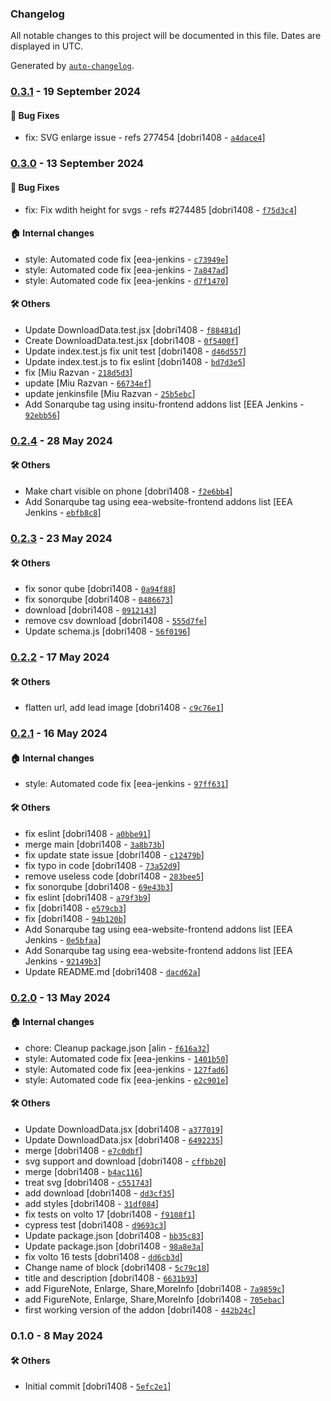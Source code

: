 ### Changelog

All notable changes to this project will be documented in this file. Dates are displayed in UTC.

Generated by [`auto-changelog`](https://github.com/CookPete/auto-changelog).

### [0.3.1](https://github.com/eea/volto-embed-static-content/compare/0.3.0...0.3.1) - 19 September 2024

#### :bug: Bug Fixes

- fix: SVG enlarge issue - refs 277454 [dobri1408 - [`a4dace4`](https://github.com/eea/volto-embed-static-content/commit/a4dace4e20788c74cc650f9dbca59c9c5b1f151f)]

### [0.3.0](https://github.com/eea/volto-embed-static-content/compare/0.2.4...0.3.0) - 13 September 2024

#### :bug: Bug Fixes

- fix: Fix wdith height for svgs  - refs #274485 [dobri1408 - [`f75d3c4`](https://github.com/eea/volto-embed-static-content/commit/f75d3c496169a1cf813d565f3ae9dde9da2ee7bc)]

#### :house: Internal changes

- style: Automated code fix [eea-jenkins - [`c73949e`](https://github.com/eea/volto-embed-static-content/commit/c73949e828c920fd0c96c8b495eefb6b74e3f0c1)]
- style: Automated code fix [eea-jenkins - [`7a847ad`](https://github.com/eea/volto-embed-static-content/commit/7a847adc26f67050a22f9e4a8802b864e6331929)]
- style: Automated code fix [eea-jenkins - [`d7f1470`](https://github.com/eea/volto-embed-static-content/commit/d7f147083ce5380cd748c6f95235eb951ec0970d)]

#### :hammer_and_wrench: Others

- Update DownloadData.test.jsx [dobri1408 - [`f88481d`](https://github.com/eea/volto-embed-static-content/commit/f88481d54a98d95cd23392ed45b2f9fbece690a4)]
- Create DownloadData.test.jsx [dobri1408 - [`0f5400f`](https://github.com/eea/volto-embed-static-content/commit/0f5400f648ff49c6a159965ed5e794cea025beb6)]
- Update index.test.js fix unit test [dobri1408 - [`d46d557`](https://github.com/eea/volto-embed-static-content/commit/d46d55718cc045e1540a4681d759b3d36b58af04)]
- Update index.test.js to fix eslint [dobri1408 - [`bd7d3e5`](https://github.com/eea/volto-embed-static-content/commit/bd7d3e5f4d7c8a807a3e3172d38c7df684b4af16)]
- fix [Miu Razvan - [`218d5d3`](https://github.com/eea/volto-embed-static-content/commit/218d5d3f935b23fc6ca37e9caa60a36e67d05df8)]
- update [Miu Razvan - [`66734ef`](https://github.com/eea/volto-embed-static-content/commit/66734ef2841b38869392a81932220ec4cb36505b)]
- update jenkinsfile [Miu Razvan - [`25b5ebc`](https://github.com/eea/volto-embed-static-content/commit/25b5ebc553eda9b3ff2961795f4478ee5bce925b)]
- Add Sonarqube tag using insitu-frontend addons list [EEA Jenkins - [`92ebb56`](https://github.com/eea/volto-embed-static-content/commit/92ebb5690d25132e0bd0c50e7cc2863a7659e59a)]
### [0.2.4](https://github.com/eea/volto-embed-static-content/compare/0.2.3...0.2.4) - 28 May 2024

#### :hammer_and_wrench: Others

- Make chart visible on phone [dobri1408 - [`f2e6bb4`](https://github.com/eea/volto-embed-static-content/commit/f2e6bb472fae054df176d7c522d7bb6f77106bf5)]
- Add Sonarqube tag using eea-website-frontend addons list [EEA Jenkins - [`ebfb8c8`](https://github.com/eea/volto-embed-static-content/commit/ebfb8c84b6bf8824a969408ad550f07efc08281f)]
### [0.2.3](https://github.com/eea/volto-embed-static-content/compare/0.2.2...0.2.3) - 23 May 2024

#### :hammer_and_wrench: Others

- fix sonor qube [dobri1408 - [`0a94f88`](https://github.com/eea/volto-embed-static-content/commit/0a94f88e433b8bc83697c37310c6d7b392a6280f)]
- fix sonorqube [dobri1408 - [`0486673`](https://github.com/eea/volto-embed-static-content/commit/0486673873835411c52c5ff4a659f2b216348ad8)]
- download [dobri1408 - [`0912143`](https://github.com/eea/volto-embed-static-content/commit/09121430dedcf1de2a861358b35bed39f6679d29)]
- remove csv download [dobri1408 - [`555d7fe`](https://github.com/eea/volto-embed-static-content/commit/555d7fe8709c0303b638a319172b047e8eb28b91)]
- Update schema.js [dobri1408 - [`56f0196`](https://github.com/eea/volto-embed-static-content/commit/56f01965cdcc57f8bcce42b125a7646869128d2c)]
### [0.2.2](https://github.com/eea/volto-embed-static-content/compare/0.2.1...0.2.2) - 17 May 2024

#### :hammer_and_wrench: Others

- flatten url, add lead image [dobri1408 - [`c9c76e1`](https://github.com/eea/volto-embed-static-content/commit/c9c76e1f5e3512fe4bc036ef3708dcdf37f07dc0)]
### [0.2.1](https://github.com/eea/volto-embed-static-content/compare/0.2.0...0.2.1) - 16 May 2024

#### :house: Internal changes

- style: Automated code fix [eea-jenkins - [`97ff631`](https://github.com/eea/volto-embed-static-content/commit/97ff631d64d5ad31d9526f865f17092779a3e721)]

#### :hammer_and_wrench: Others

- fix eslint [dobri1408 - [`a0bbe91`](https://github.com/eea/volto-embed-static-content/commit/a0bbe91c45c62250bb69ad3512ec94dff0d31ad9)]
- merge main [dobri1408 - [`3a8b73b`](https://github.com/eea/volto-embed-static-content/commit/3a8b73bb542cbaed0b3b6223710e9a4b37822fb0)]
- fix update state issue [dobri1408 - [`c12479b`](https://github.com/eea/volto-embed-static-content/commit/c12479ba082e4ba47c2eb6c13ef58c453c18b692)]
- fix typo in code [dobri1408 - [`73a52d9`](https://github.com/eea/volto-embed-static-content/commit/73a52d9c4faff4c29dd4dff61f67db9d81a9152e)]
- remove useless code [dobri1408 - [`283bee5`](https://github.com/eea/volto-embed-static-content/commit/283bee5e10776c9a5c62a3eeab38288b95e2a781)]
- fix sonorqube [dobri1408 - [`69e43b3`](https://github.com/eea/volto-embed-static-content/commit/69e43b3c7558bfdd7afa0a1a5bcca19f64e5f4eb)]
- fix eslint [dobri1408 - [`a79f3b9`](https://github.com/eea/volto-embed-static-content/commit/a79f3b9e0b49ad5bfa2d232f011480fbf87daedc)]
- fix [dobri1408 - [`e579cb3`](https://github.com/eea/volto-embed-static-content/commit/e579cb3e8ea0520237a7f5e18c9e26e6dfad07c8)]
- fix [dobri1408 - [`94b120b`](https://github.com/eea/volto-embed-static-content/commit/94b120ba6d3b456ed2d51e7a775ac5bf925d8963)]
- Add Sonarqube tag using eea-website-frontend addons list [EEA Jenkins - [`0e5bfaa`](https://github.com/eea/volto-embed-static-content/commit/0e5bfaa39e78fbebc31be4001aba168decfd8e77)]
- Add Sonarqube tag using eea-website-frontend addons list [EEA Jenkins - [`92149b3`](https://github.com/eea/volto-embed-static-content/commit/92149b3fd59dcbccca10ba2cb2fe1650193848d4)]
- Update README.md [dobri1408 - [`dacd62a`](https://github.com/eea/volto-embed-static-content/commit/dacd62a0e6430d63fd45bb13ee78f45e8bc346e4)]
### [0.2.0](https://github.com/eea/volto-embed-static-content/compare/0.1.0...0.2.0) - 13 May 2024

#### :house: Internal changes

- chore: Cleanup package.json [alin - [`f616a32`](https://github.com/eea/volto-embed-static-content/commit/f616a32a345fccd3cd529006b88ea251598c1e1f)]
- style: Automated code fix [eea-jenkins - [`1401b50`](https://github.com/eea/volto-embed-static-content/commit/1401b5092fb7c95c3e01e5d7ff15491f7d38b3d3)]
- style: Automated code fix [eea-jenkins - [`127fad6`](https://github.com/eea/volto-embed-static-content/commit/127fad68177a478dc2ecf9a9aecf50f7ca2c684f)]
- style: Automated code fix [eea-jenkins - [`e2c901e`](https://github.com/eea/volto-embed-static-content/commit/e2c901e9678515bb4f108f2a03be07e2501421b8)]

#### :hammer_and_wrench: Others

- Update DownloadData.jsx [dobri1408 - [`a377019`](https://github.com/eea/volto-embed-static-content/commit/a377019035fd3e7ad521d9e99e991c5c361d8f5c)]
- Update DownloadData.jsx [dobri1408 - [`6492235`](https://github.com/eea/volto-embed-static-content/commit/6492235b43aa60693eeeb0828e4eed8abfdfa960)]
- merge [dobri1408 - [`e7c0dbf`](https://github.com/eea/volto-embed-static-content/commit/e7c0dbf94db7161d311b28567671b622d2ce82cf)]
- svg support and download [dobri1408 - [`cffbb20`](https://github.com/eea/volto-embed-static-content/commit/cffbb20a8fb12552ab9fbc7b56658bca24904a70)]
- merge [dobri1408 - [`b4ac116`](https://github.com/eea/volto-embed-static-content/commit/b4ac1167ceb6af7f17051d16d48168fc539bb2c0)]
- treat svg [dobri1408 - [`c551743`](https://github.com/eea/volto-embed-static-content/commit/c551743b7fb53ffde408f4912aa924ae1e497856)]
- add download [dobri1408 - [`dd3cf35`](https://github.com/eea/volto-embed-static-content/commit/dd3cf3592dfaa5c6fa0f6990d825f3e371406ca4)]
- add styles [dobri1408 - [`31df084`](https://github.com/eea/volto-embed-static-content/commit/31df0849716de85dccea47a29c7758c896c5ba8a)]
- fix tests on volto 17 [dobri1408 - [`f9108f1`](https://github.com/eea/volto-embed-static-content/commit/f9108f12949b2551a1155ae3e736ad22155eadbb)]
- cypress test [dobri1408 - [`d9693c3`](https://github.com/eea/volto-embed-static-content/commit/d9693c340bf0ec3386c601877f8322707ebb9b04)]
- Update package.json [dobri1408 - [`bb35c83`](https://github.com/eea/volto-embed-static-content/commit/bb35c8330d0e3a3584fe2d896b59446ce595a3ba)]
- Update package.json [dobri1408 - [`98a8e3a`](https://github.com/eea/volto-embed-static-content/commit/98a8e3a0bd35990673a4fc4482f60897ecb70af2)]
- fix volto 16 tests [dobri1408 - [`dd6cb3d`](https://github.com/eea/volto-embed-static-content/commit/dd6cb3d6efc9f28da3be29c3eea68ef08c690af8)]
- Change name of block [dobri1408 - [`5c79c18`](https://github.com/eea/volto-embed-static-content/commit/5c79c18f90a46fea42a93bc8630acdf8436157f1)]
- title and description [dobri1408 - [`6631b93`](https://github.com/eea/volto-embed-static-content/commit/6631b93abba31747b1f2586cf4c9ea6bf45082f8)]
- add FigureNote, Enlarge, Share,MoreInfo [dobri1408 - [`7a9859c`](https://github.com/eea/volto-embed-static-content/commit/7a9859ce7772a2c4b9a3d45ef01953db762638a6)]
- add FigureNote, Enlarge, Share,MoreInfo [dobri1408 - [`705ebac`](https://github.com/eea/volto-embed-static-content/commit/705ebacefeafdba4b4ca8285e5d1c0a07b9f5ff1)]
- first working version of the addon [dobri1408 - [`442b24c`](https://github.com/eea/volto-embed-static-content/commit/442b24cea1c1c8977e4bdfd6eeab2937509f4065)]
### 0.1.0 - 8 May 2024

#### :hammer_and_wrench: Others

- Initial commit [dobri1408 - [`5efc2e1`](https://github.com/eea/volto-embed-static-content/commit/5efc2e13f8ff50d06fd5a79c8697daa061313bc6)]
